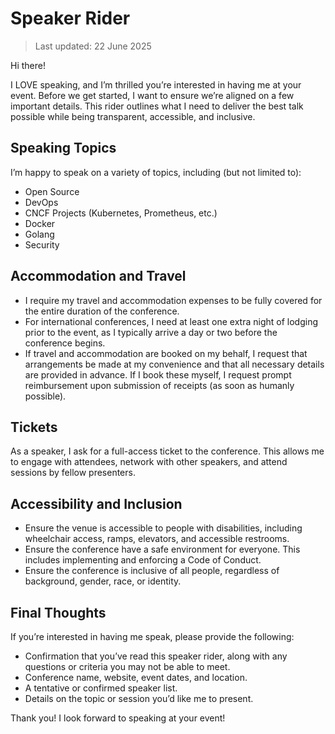 # Speaker Rider  

> Last updated: 22 June 2025  

Hi there!  

I LOVE speaking, and I’m thrilled you’re interested in having me at your event. Before we get started, I want to ensure we’re aligned on a few important details. This rider outlines what I need to deliver the best talk possible while being transparent, accessible, and inclusive.  


## Speaking Topics  

I’m happy to speak on a variety of topics, including (but not limited to):  

- Open Source  
- DevOps  
- CNCF Projects (Kubernetes, Prometheus, etc.)  
- Docker  
- Golang  
- Security  

## Accommodation and Travel  

- I require my travel and accommodation expenses to be fully covered for the entire duration of the conference.  
- For international conferences, I need at least one extra night of lodging prior to the event, as I typically arrive a day or two before the conference begins.  
- If travel and accommodation are booked on my behalf, I request that arrangements be made at my convenience and that all necessary details are provided in advance. If I book these myself, I request prompt reimbursement upon submission of receipts (as soon as humanly possible).  

## Tickets  

As a speaker, I ask for a full-access ticket to the conference. This allows me to engage with attendees, network with other speakers, and attend sessions by fellow presenters.  

## Accessibility and Inclusion  

- Ensure the venue is accessible to people with disabilities, including wheelchair access, ramps, elevators, and accessible restrooms.  
- Ensure the conference have a safe environment for everyone. This includes implementing and enforcing a Code of Conduct.  
- Ensure the conference is inclusive of all people, regardless of background, gender, race, or identity.  

## Final Thoughts  

If you’re interested in having me speak, please provide the following:  
- Confirmation that you’ve read this speaker rider, along with any questions or criteria you may not be able to meet.  
- Conference name, website, event dates, and location.  
- A tentative or confirmed speaker list.  
- Details on the topic or session you’d like me to present.  

Thank you! I look forward to speaking at your event!
